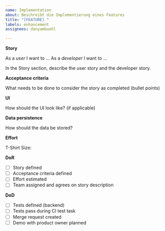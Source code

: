 ```yaml
---
name: Implementation
about: Beschreibt die Implementierung eines Features
title: "[FEATURE] "
labels: enhancement
assignees: danyambuehl

---
```


__Story__

As a _user_ I want to ... 
As a _developer_ I want to ... 

In the Story section, describe the user story and the developer story.

__Acceptance criteria__

What needs to be done to consider the story as completed (bullet points)

__UI__

How should the UI look like? (if applicable)

__Data persistence__

How should the data be stored?

__Effort__

T-Shirt Size:

__DoR__

- [ ] Story defined
- [ ] Acceptance criteria defined
- [ ] Effort estimated
- [ ] Team assigned and agrees on story description

__DoD__

- [ ] Tests defined (backend)
- [ ] Tests pass during CI test task
- [ ] Merge request created
- [ ] Demo with product owner planned
